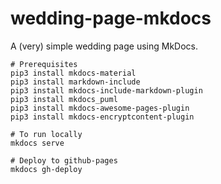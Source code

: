 # wedding-page-mkdocs

A (very) simple wedding page using MkDocs.

```
# Prerequisites
pip3 install mkdocs-material
pip3 install markdown-include
pip3 install mkdocs-include-markdown-plugin
pip3 install mkdocs_puml
pip3 install mkdocs-awesome-pages-plugin
pip3 install mkdocs-encryptcontent-plugin

# To run locally
mkdocs serve

# Deploy to github-pages
mkdocs gh-deploy
```